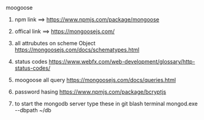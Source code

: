 moogoose

1. npm link ==> https://www.npmjs.com/package/mongoose

2. offical link ==> https://mongoosejs.com/

3. all attrubutes on scheme Object
   https://mongoosejs.com/docs/schematypes.html

4. status codes https://www.webfx.com/web-development/glossary/http-status-codes/

5. moogoose all query
   https://mongoosejs.com/docs/queries.html

6. password hasing
   https://www.npmjs.com/package/bcryptjs

7. to start the mongodb server type these in git blash terminal
   mongod.exe --dbpath ~/db
